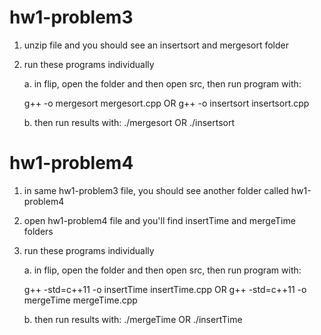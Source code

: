 # hw1-problem3

1. unzip file and you should see an insertsort and mergesort folder

2. run these programs individually

    a. in flip, open the folder and then open src, then run program with:

    g++ -o mergesort mergesort.cpp 
    OR
    g++ -o insertsort insertsort.cpp 

    b. then run results with:
    ./mergesort
    OR
    ./insertsort

# hw1-problem4

1. in same hw1-problem3 file, you should see another folder called hw1-problem4

2. open hw1-problem4 file and you'll find insertTime and mergeTime folders

3. run these programs individually

    a. in flip, open the folder and then open src, then run program with:

    g++ -std=c++11 -o insertTime insertTime.cpp
    OR
    g++ -std=c++11 -o mergeTime mergeTime.cpp
    
    b. then run results with: ./mergeTime OR ./insertTime
